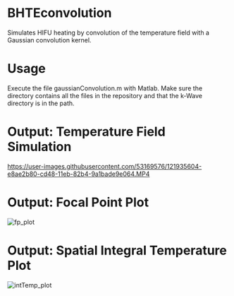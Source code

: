 # BHTEconvolution
Simulates HIFU heating by convolution of the temperature field with a Gaussian convolution kernel. 

# Usage
Execute the file gaussianConvolution.m with Matlab.  Make sure the directory contains all the files in the repository and that the  k-Wave directory is in the path. 

# Output: Temperature Field Simulation
https://user-images.githubusercontent.com/53169576/121935604-e8ae2b80-cd48-11eb-82b4-9a1bade9e064.MP4

# Output: Focal Point Plot
![fp_plot](https://user-images.githubusercontent.com/53169576/121935673-fa8fce80-cd48-11eb-8196-0715ab082ded.png)

# Output: Spatial Integral Temperature Plot
![intTemp_plot](https://user-images.githubusercontent.com/53169576/121935685-011e4600-cd49-11eb-967d-aba6b5635e02.png)
